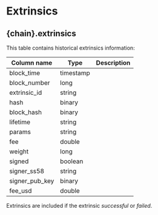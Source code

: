 # Extrinsics

## **{chain}.extrinsics**

This table contains historical extrinsics information:

| **Column name**       | **Type**                        | **Description**                                          |
| --------------------- | ------------------------------- | -------------------------------------------------------- |
| block_time       | timestamp |  |
| block_number     | long      |  |
| extrinsic_id     | string    |  |
| hash             | binary    |  |
| block_hash       | binary    |  |
| lifetime         | string    |  |
| params           | string    |  |
| fee              | double    |  |
| weight           | long      |  |
| signed           | boolean   |  |
| signer_ss58      | string    |  |
| signer_pub_key   | binary    |  |
| fee_usd          | double    |  |


Extrinsics are included if the extrinsic  _successful_ or _failed_.
